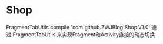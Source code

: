 # Shop
FragmentTabUtils    compile 'com.github.ZWJBlog:Shop:V1.0'
通过 FragmentTabUtils 来实现Fragment和Activity直接的动态切换
